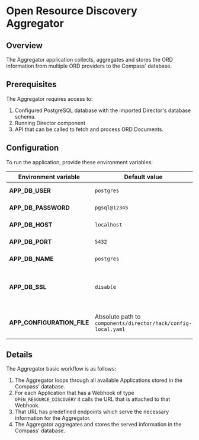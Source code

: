 # Open Resource Discovery Aggregator

## Overview

The Aggregator application collects, aggregates and stores the ORD information from multiple ORD providers to the Compass' database.

## Prerequisites

The Aggregator requires access to:
1. Configured PostgreSQL database with the imported Director's database schema.
2. Running Director component
3. API that can be called to fetch and process ORD Documents.

## Configuration

To run the application, provide these environment variables:

| Environment variable       | Default value                                                 | Description                                |
| -------------------------- | ------------------------------------------------------------- | ------------------------------------------ |
| **APP_DB_USER**            | `postgres`                                                    | Database username                          |
| **APP_DB_PASSWORD**        | `pgsql@12345`                                                 | Database password                          |
| **APP_DB_HOST**            | `localhost`                                                   | Database host                              |
| **APP_DB_PORT**            | `5432`                                                        | Database port                              |
| **APP_DB_NAME**            | `postgres`                                                    | Database name                              |
| **APP_DB_SSL**             | `disable`                                                     | Parameter that activates database SSL mode |
| **APP_CONFIGURATION_FILE** | Absolute path to `components/director/hack/config-local.yaml` | The path to the configuration file         |

## Details

The Aggregator basic workflow is as follows:

1. The Aggregator loops through all available Applications stored in the Compass' database.
2. For each Application that has a Webhook of type `OPEN_RESOURCE_DISCOVERY` it calls the URL that is attached to that Webhook.
3. That URL has predefined endpoints which serve the necessary information for the Aggregator.
4. The Aggregator aggregates and stores the served information in the Compass' database.
